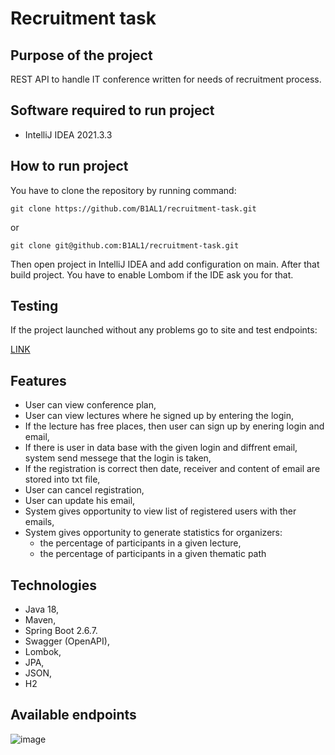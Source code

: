 # Recruitment task
## Purpose of the project
REST API to handle IT conference written for needs of recruitment process.


## Software required to run project
- IntelliJ IDEA 2021.3.3

## How to run project
You have to clone the repository by running command:
```
git clone https://github.com/B1AL1/recruitment-task.git
```
or
```
git clone git@github.com:B1AL1/recruitment-task.git
```

Then open project in IntelliJ IDEA and add configuration on main. After that build project.
You have to enable Lombom if the IDE ask you for that.

## Testing
If the project launched without any problems go to site and test endpoints:

<a href="http://localhost:8080/swagger-ui/index.html#/" target=blank>LINK</a>

## Features
- User can view conference plan,
- User can view lectures where he signed up by entering the login,
- If the lecture has free places, then user can sign up by enering login and email,
- If there is user in data base with the given login and diffrent email, system send messege that the login is taken,
- If the registration is correct then date, receiver and content of email are stored into txt file, 
- User can cancel registration,
- User can update his email,
- System gives opportunity to view list of registered users with ther emails,
- System gives opportunity to generate statistics for organizers:
  - the percentage of participants in a given lecture,
  - the percentage of participants in a given thematic path

## Technologies
- Java 18,
- Maven,
- Spring Boot 2.6.7.
- Swagger (OpenAPI),
- Lombok,
- JPA,
- JSON,
- H2

## Available endpoints

![image](https://user-images.githubusercontent.com/64408066/168271734-e6a62313-e8db-44dc-ae11-8008f07ad3e8.png)

